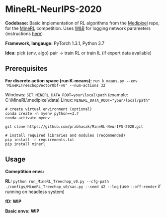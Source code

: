 MineRL-NeurIPS-2020
==========================
**Codebase:** Basic implementation of RL algorithms from the [Medipixel](https://github.com/medipixel/rl_algorithms) repo, for the [MineRL](https://minerl.io/docs/) competition. Uses [W&B](https://www.wandb.com/) for logging network parameters (instructions [here](https://github.com/medipixel/rl_algorithms#wb-for-logging))

**Framework, langauge:** PyTorch 1.3.1, Python 3.7

**Idea**: pick {env, algo} pair -> train RL or train IL (if expert data available)

Prerequisites
-------------

**For discrete action space (run K-means):** ``run_k_means.py --env 'MineRLTreechopVectorObf-v0' --num-actions 32``

Windows: ``SET MINERL_DATA_ROOT=your\local\path`` (example: C:\MineRL\medipixel\data)
Linux: ``MINERL_DATA_ROOT="your/local/path"``

```
# create virtual environment (optional)
conda create -n myenv python==3.7
conda activate myenv

git clone https://github.com/prabhasak/MineRL-NeurIPS-2020.git

# install required libraries and modules (recommended)
pip install -r requirements.txt
pip install minerl
```

Usage
-------------

**Comeptition envs:**

**RL:** ``python run_MineRL_Treechop_v0.py --cfg-path ./configs/MineRL_Treechop_v0/sac.py --seed 42 --log`` (use ``--off-render`` if running on headless system)

**fD:** **WIP**

**Basic envs:** **WIP**
